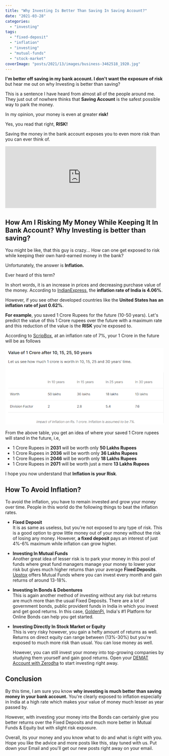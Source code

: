 ```yaml
---
title: "Why Investing Is Better Than Saving In Saving Account?"
date: "2021-03-28"
categories: 
  - "investing"
tags: 
  - "fixed-deposit"
  - "inflation"
  - "investing"
  - "mutual-funds"
  - "stock-market"
coverImage: "posts/2021/13/images/business-3462518_1920.jpg"
---
```


**I'm better off saving in my bank account. I don't want the exposure of risk** but hear me out on why Investing is better than saving?

This is a sentence I have heard from almost all of the people around me. They just out of nowhere thinks that **Saving Account** is the safest possible way to park the money.

In my opinion, your money is even at greater **risk!**

Yes, you read that right, **RISK!**

Saving the money in the bank account exposes you to even more risk than you can ever think of.

<iframe src="https://giphy.com/embed/1216HpvhbzganS" width="480" height="196" frameborder="0" class="giphy-embed" allowfullscreen></iframe>

[](https://giphy.com/gifs/leonardo-dicaprio-money-1216HpvhbzganS)

## How Am I Risking My Money While Keeping It In Bank Account? Why Investing is better than saving?

You might be like, that this guy is crazy... How can one get exposed to risk while keeping their own hard-earned money in the bank?

Unfortunately, the answer is **Inflation.**

Ever heard of this term?

In short words, it is an increase in prices and decreasing purchase value of the money. According to [IndianExpress](https://indianexpress.com/article/business/economy/india-cpi-retail-inflation-january-2021-iip-factory-output-december-2020-mospi-data-7185844/#:~:text=India%20CPI%20Inflation%2C%20IIP%20Growth,the%20month%20of%20January%202021.), the **inflation rate of India is 4.06%**.

However, if you see other developed countries like the **United States has an inflation rate of just 0.62%**.

**For example**, you saved 1 Crore Rupees for the future (10-50 years). Let's predict the value of this 1 Crore rupees over the future with a maximum rate and this reduction of the value is the **RISK** you're exposed to.

According to [ScripBox](https://scripbox.com/mf/is-1-crore-enough-after-15-years-for-all-your-needs/), at an inflation rate of 7%, your 1 Crore in the future will be as follows

![](images/image.png)

From the above table, you get an idea of where your saved 1 Crore rupees will stand in the future, i.e,

- 1 Crore Rupees in **2031** will be worth only **50 Lakhs Rupees**
- 1 Crore Rupees in **2036** will be worth only **36 Lakhs Rupees**
- 1 Crore Rupees in **2046** will be worth only **18 Lakhs Rupees**
- 1 Crore Rupees in **2071** will be worth just a mere **13 Lakhs Rupees**

I hope you now understand that **Inflation is your Risk**.

## How To Avoid Inflation?

To avoid the inflation, you have to remain invested and grow your money over time. People in this world do the following things to beat the inflation rates.

- **Fixed Deposit**  
    It is as same as useless, but you're not exposed to any type of risk. This is a good option to grow little money out of your money without the risk of losing any money. However, **a fixed deposit** pays an interest of just 4%-6% maximum while inflation can grow higher.  
    
- **Investing In Mutual Funds**  
    Another great idea of lesser risk is to park your money in this pool of funds where great fund managers manage your money to lower your risk but gives much higher returns than your average **Fixed Deposits**. [Upstox](https://cutt.ly/YxFtiXp) offers Mutual Funds where you can invest every month and gain returns of around 13-18%.  
    
- **Investing In Bonds & Debentures**  
    This is again another method of investing without any risk but returns are much more than the usual Fixed Deposits. There are a lot of government bonds, public provident funds in India in which you invest and get good returns. In this case, [GoldenPi](https://goldenpi.com/), India's #1 Platform for Online Bonds can help you get started.  
    
- **Investing Directly In Stock Market or Equity**  
    This is very risky however, you gain a hefty amount of returns as well. Returns on direct equity can range between (13%-30%) but you're exposed to much more risk than usual. You can lose money as well.  
      
    However, you can still invest your money into top-growing companies by studying them yourself and gain good returns. Open your [DEMAT Account with Zerodha](https://cutt.ly/dxFiqd7) to start investing right away.

## Conclusion

By this time, I am sure you know **why investing is much better than saving money in your bank account.** You're clearly exposed to inflation especially in India at a high rate which makes your value of money much lesser as year passed by.

However, with investing your money into the Bonds can certainly give you better returns over the Fixed Deposits and much more better in Mutual Funds & Equity but with slight risk exposure.

Overall, its your money and you know what to do and what is right with you. Hope you like the advice and more posts like this, stay tuned with us. Put down your Email and you'll get our new posts right away on your email.
